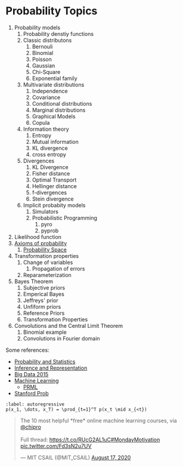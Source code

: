 # Probability Topics

1. Probability models
    1. Probability denstiy functions
    1. Classic distributons
        1. Bernouli 
        1. Binomial
        1. Poisson
        1. Gaussian
        1. Chi-Square
        1. Exponential family
    1. Multivariate distributions
        1. Independence
        1. Covariance
        1. Conditional distributions
        1. Marginal distributions
        1. Graphical Models
        1. Copula
    1. Information theory
        1. Entropy
        1. Mutual information
        1. KL divergence
        1. cross entropy
    1. Divergences
        1. KL Divergence
        1. Fisher distance
        1. Optimal Transport
        1. Hellinger distance
        1. f-divergences
        1. Stein divergence
    1. Implicit probabity models
        1. Simulators
        1. Probabilistic Programming
            1. pyro
            1. pyprob
1. Likelihood function
1. [Axioms of probability](https://en.wikipedia.org/wiki/Probability_axioms)
    1. [Probability Space](https://en.wikipedia.org/wiki/Probability_space)
1. Transformation properties
    1. Change of variables
        1. Propagation of errors
    1. Reparameterization
1. Bayes Theorem
    1. Subjective priors
    1. Emperical Bayes
    1. Jeffreys' prior
    1. Unfiform priors
    1. Reference Priors
    1. Transformation Properties
1. Convolutions and the Central Limit Theorem
    1. Binomial example
    1. Convolutions in Fourier domain




Some references:
 * [Probability and Statistics](https://cims.nyu.edu/~cfgranda/pages/DSGA1002_fall17/index.html)
 * [Inference and Representation](https://inf16nyu.github.io/home/)
 * [Big Data 2015](https://www.vistrails.org/index.php/Course:_Big_Data_2015)
 * [Machine Learning](https://davidrosenberg.github.io/ml2017/#resources)
     * [PRML](https://github.com/cranmer/PRML)
 * [Stanford Prob](http://cs229.stanford.edu/section/cs229-prob.pdf) 

 ```{math}
:label: autoregressive
p(x_1, \dots, x_T) = \prod_{t=1}^T p(x_t \mid x_{<t})
```

<blockquote class="twitter-tweet"><p lang="en" dir="ltr">The 10 most helpful *free* online machine learning courses, via <a href="https://twitter.com/chipro?ref_src=twsrc%5Etfw">@chipro</a><br><br>Full thread: <a href="https://t.co/RUcG2AL1uC">https://t.co/RUcG2AL1uC</a><a href="https://twitter.com/hashtag/MondayMotivation?src=hash&amp;ref_src=twsrc%5Etfw">#MondayMotivation</a> <a href="https://t.co/Fd3sN2u7UV">pic.twitter.com/Fd3sN2u7UV</a></p>&mdash; MIT CSAIL (@MIT_CSAIL) <a href="https://twitter.com/MIT_CSAIL/status/1295391687783718914?ref_src=twsrc%5Etfw">August 17, 2020</a></blockquote> <script async src="https://platform.twitter.com/widgets.js" charset="utf-8"></script>